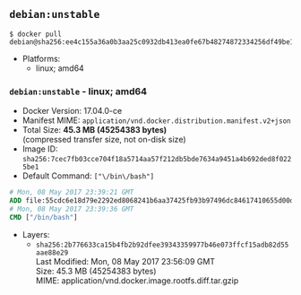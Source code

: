 ## `debian:unstable`

```console
$ docker pull debian@sha256:ee4c155a36a0b3aa25c0932db413ea0fe67b48274872334256df49be1c17af32
```

-	Platforms:
	-	linux; amd64

### `debian:unstable` - linux; amd64

-	Docker Version: 17.04.0-ce
-	Manifest MIME: `application/vnd.docker.distribution.manifest.v2+json`
-	Total Size: **45.3 MB (45254383 bytes)**  
	(compressed transfer size, not on-disk size)
-	Image ID: `sha256:7cec7fb03cce704f18a5714aa57f212db5bde7634a9451a4b692ded8f0225be1`
-	Default Command: `["\/bin\/bash"]`

```dockerfile
# Mon, 08 May 2017 23:39:21 GMT
ADD file:55cdc6e18d79e2292ed8068241b6aa37425fb93b97496dc84617410655d00dc2 in / 
# Mon, 08 May 2017 23:39:36 GMT
CMD ["/bin/bash"]
```

-	Layers:
	-	`sha256:2b776633ca15b4fb2b92dfee39343359977b46e073ffcf15adb82d55aae88e29`  
		Last Modified: Mon, 08 May 2017 23:56:09 GMT  
		Size: 45.3 MB (45254383 bytes)  
		MIME: application/vnd.docker.image.rootfs.diff.tar.gzip
